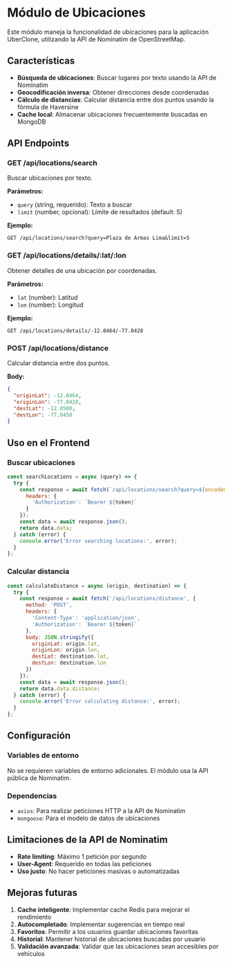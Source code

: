 # Módulo de Ubicaciones

Este módulo maneja la funcionalidad de ubicaciones para la aplicación UberClone, utilizando la API de Nominatim de OpenStreetMap.

## Características

- **Búsqueda de ubicaciones**: Buscar lugares por texto usando la API de Nominatim
- **Geocodificación inversa**: Obtener direcciones desde coordenadas
- **Cálculo de distancias**: Calcular distancia entre dos puntos usando la fórmula de Haversine
- **Cache local**: Almacenar ubicaciones frecuentemente buscadas en MongoDB

## API Endpoints

### GET /api/locations/search
Buscar ubicaciones por texto.

**Parámetros:**
- `query` (string, requerido): Texto a buscar
- `limit` (number, opcional): Límite de resultados (default: 5)

**Ejemplo:**
```
GET /api/locations/search?query=Plaza de Armas Lima&limit=5
```

### GET /api/locations/details/:lat/:lon
Obtener detalles de una ubicación por coordenadas.

**Parámetros:**
- `lat` (number): Latitud
- `lon` (number): Longitud

**Ejemplo:**
```
GET /api/locations/details/-12.0464/-77.0428
```

### POST /api/locations/distance
Calcular distancia entre dos puntos.

**Body:**
```json
{
  "originLat": -12.0464,
  "originLon": -77.0428,
  "destLat": -12.0500,
  "destLon": -77.0450
}
```

## Uso en el Frontend

### Buscar ubicaciones
```javascript
const searchLocations = async (query) => {
  try {
    const response = await fetch(`/api/locations/search?query=${encodeURIComponent(query)}`, {
      headers: {
        'Authorization': `Bearer ${token}`
      }
    });
    const data = await response.json();
    return data.data;
  } catch (error) {
    console.error('Error searching locations:', error);
  }
};
```

### Calcular distancia
```javascript
const calculateDistance = async (origin, destination) => {
  try {
    const response = await fetch('/api/locations/distance', {
      method: 'POST',
      headers: {
        'Content-Type': 'application/json',
        'Authorization': `Bearer ${token}`
      },
      body: JSON.stringify({
        originLat: origin.lat,
        originLon: origin.lon,
        destLat: destination.lat,
        destLon: destination.lon
      })
    });
    const data = await response.json();
    return data.data.distance;
  } catch (error) {
    console.error('Error calculating distance:', error);
  }
};
```

## Configuración

### Variables de entorno
No se requieren variables de entorno adicionales. El módulo usa la API pública de Nominatim.

### Dependencias
- `axios`: Para realizar peticiones HTTP a la API de Nominatim
- `mongoose`: Para el modelo de datos de ubicaciones

## Limitaciones de la API de Nominatim

- **Rate limiting**: Máximo 1 petición por segundo
- **User-Agent**: Requerido en todas las peticiones
- **Uso justo**: No hacer peticiones masivas o automatizadas

## Mejoras futuras

1. **Cache inteligente**: Implementar cache Redis para mejorar el rendimiento
2. **Autocompletado**: Implementar sugerencias en tiempo real
3. **Favoritos**: Permitir a los usuarios guardar ubicaciones favoritas
4. **Historial**: Mantener historial de ubicaciones buscadas por usuario
5. **Validación avanzada**: Validar que las ubicaciones sean accesibles por vehículos
